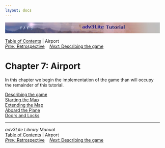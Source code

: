 ```yaml
---
layout: docs
---
```

<div class="topbar">

<img src="topbar.jpg" data-border="0" />

</div>

<div class="nav">

<a href="toc.html" class="nav">Table of Contents</a> \| Airport  
<span class="navnp"><a href="retro.html" class="nav"><em>Prev:</em> Retrospective</a>
   <a href="describing.html" class="nav"><em>Next:</em> Describing the
game</a>     </span>

</div>



# Chapter 7: Airport

In this chapter we begin the implementation of the game than will occupy
the remainder of this tutorial.

<div class="sectoc">

[Describing the game](describing.html)  
[Starting the Map](airmap1.html)  
[Extending the Map](airmap2.html)  
[Aboard the Plane](airmap3.html)  
[Doors and Locks](doors.html)  



</div>

------------------------------------------------------------------------

<div class="navb">

*adv3Lite Library Manual*  
<a href="toc.html" class="nav">Table of Contents</a> \| Airport  
<span class="navnp"><a href="retro.html" class="nav"><em>Prev:</em> Retrospective</a>
   <a href="describing.html" class="nav"><em>Next:</em> Describing the
game</a>     </span>

</div>
